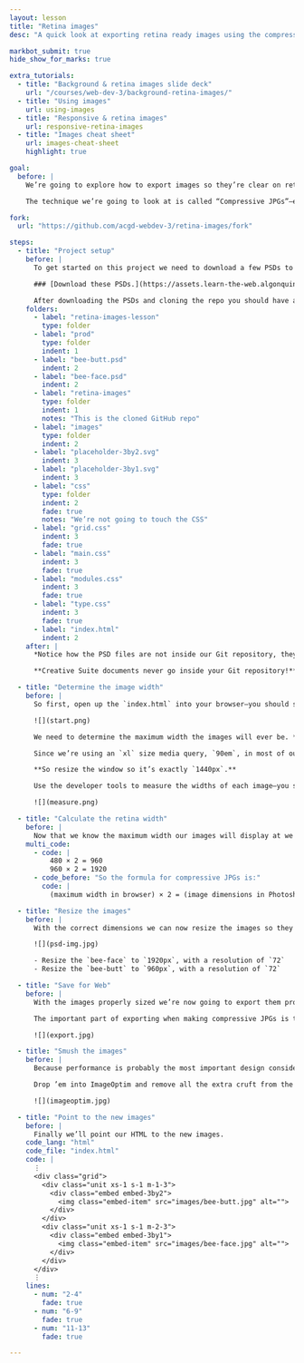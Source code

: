 ```yaml
---
layout: lesson
title: "Retina images"
desc: "A quick look at exporting retina ready images using the compressive JPG technique."

markbot_submit: true
hide_show_for_marks: true

extra_tutorials:
  - title: "Background & retina images slide deck"
    url: "/courses/web-dev-3/background-retina-images/"
  - title: "Using images"
    url: using-images
  - title: "Responsive & retina images"
    url: responsive-retina-images
  - title: "Images cheat sheet"
    url: images-cheat-sheet
    highlight: true

goal:
  before: |
    We’re going to explore how to export images so they’re clear on retina screens.

    The technique we’re going to look at is called “Compressive JPGs”—essentially we make them double the width and scale them down while significantly reducing the quality.

fork:
  url: "https://github.com/acgd-webdev-3/retina-images/fork"

steps:
  - title: "Project setup"
    before: |
      To get started on this project we need to download a few PSDs to use on the website.

      ### [Download these PSDs.](https://assets.learn-the-web.algonquindesign.ca/web-dev-3/retina-images-download.zip)

      After downloading the PSDs and cloning the repo you should have a folder structure like this:
    folders:
      - label: "retina-images-lesson"
        type: folder
      - label: "prod"
        type: folder
        indent: 1
      - label: "bee-butt.psd"
        indent: 2
      - label: "bee-face.psd"
        indent: 2
      - label: "retina-images"
        type: folder
        indent: 1
        notes: "This is the cloned GitHub repo"
      - label: "images"
        type: folder
        indent: 2
      - label: "placeholder-3by2.svg"
        indent: 3
      - label: "placeholder-3by1.svg"
        indent: 3
      - label: "css"
        type: folder
        indent: 2
        fade: true
        notes: "We’re not going to touch the CSS"
      - label: "grid.css"
        indent: 3
        fade: true
      - label: "main.css"
        indent: 3
        fade: true
      - label: "modules.css"
        indent: 3
        fade: true
      - label: "type.css"
        indent: 3
        fade: true
      - label: "index.html"
        indent: 2
    after: |
      *Notice how the PSD files are not inside our Git repository, they’re in a folder beside the Git repository named `prod`.*

      **Creative Suite documents never go inside your Git repository!**

  - title: "Determine the image width"
    before: |
      So first, open up the `index.html` into your browser—you should see two placeholder images.

      ![](start.png)

      We need to determine the maximum width the images will ever be. *But we first have to pick a maximum size we want to view the site at.*

      Since we’re using an `xl` size media query, `90em`, in most of our websites let’s use that as the upper limit.

      **So resize the window so it’s exactly `1440px`.**

      Use the developer tools to measure the widths of each image—you should get these sizes:

      ![](measure.png)

  - title: "Calculate the retina width"
    before: |
      Now that we know the maximum width our images will display at we take that width and double it:
    multi_code:
      - code: |
          480 × 2 = 960
          960 × 2 = 1920
      - code_before: "So the formula for compressive JPGs is:"
        code: |
          (maximum width in browser) × 2 = (image dimensions in Photoshop)

  - title: "Resize the images"
    before: |
      With the correct dimensions we can now resize the images so they match the retina width we want.

      ![](psd-img.jpg)

      - Resize the `bee-face` to `1920px`, with a resolution of `72`
      - Resize the `bee-butt` to `960px`, with a resolution of `72`

  - title: "Save for Web"
    before: |
      With the images properly sized we’re now going to export them properly with “Save for Web”.

      The important part of exporting when making compressive JPGs is to make the **quality really low**, 20% low. Since the images will be scaled down by the browser the quality degradation won’t be noticeable.

      ![](export.jpg)

  - title: "Smush the images"
    before: |
      Because performance is probably the most important design consideration for The Web we need to make sure the images are as small as possible.

      Drop ’em into ImageOptim and remove all the extra cruft from the JPGs so they can be as small as possible.

      ![](imageoptim.jpg)

  - title: "Point to the new images"
    before: |
      Finally we’ll point our HTML to the new images.
    code_lang: "html"
    code_file: "index.html"
    code: |
      ⋮
      <div class="grid">
        <div class="unit xs-1 s-1 m-1-3">
          <div class="embed embed-3by2">
            <img class="embed-item" src="images/bee-butt.jpg" alt="">
          </div>
        </div>
        <div class="unit xs-1 s-1 m-2-3">
          <div class="embed embed-3by1">
            <img class="embed-item" src="images/bee-face.jpg" alt="">
          </div>
        </div>
      </div>
      ⋮
    lines:
      - num: "2-4"
        fade: true
      - num: "6-9"
        fade: true
      - num: "11-13"
        fade: true

---
```

